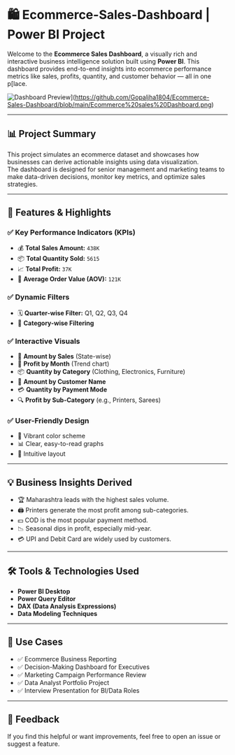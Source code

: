 # 🛍️ Ecommerce-Sales-Dashboard | Power BI Project

Welcome to the **Ecommerce Sales Dashboard**, a visually rich and interactive business intelligence solution built using **Power BI**. This dashboard provides end-to-end insights into ecommerce performance metrics like sales, profits, quantity, and customer behavior — all in one p[lace.

![Dashboard Preview](./99814534-947a-4380-b934-ecd2bd5169f8.png)](https://github.com/Gopaljha1804/Ecommerce-Sales-Dashboard/blob/main/Ecommerce%20sales%20Dashboard.png)

---

## 📊 Project Summary

This project simulates an ecommerce dataset and showcases how businesses can derive actionable insights using data visualization.  
The dashboard is designed for senior management and marketing teams to make data-driven decisions, monitor key metrics, and optimize sales strategies.

---

## 🚀 Features & Highlights

### ✅ Key Performance Indicators (KPIs)
- 💰 **Total Sales Amount:** `438K`  
- 📦 **Total Quantity Sold:** `5615`  
- 📈 **Total Profit:** `37K`  
- 🧮 **Average Order Value (AOV):** `121K`

### ✅ Dynamic Filters
- 🗓️ **Quarter-wise Filter:** Q1, Q2, Q3, Q4  
- 📁 **Category-wise Filtering**

### ✅ Interactive Visuals
- 📍 **Amount by Sales** (State-wise)  
- 📅 **Profit by Month** (Trend chart)  
- 📦 **Quantity by Category** (Clothing, Electronics, Furniture)  
- 👤 **Amount by Customer Name**  
- 💳 **Quantity by Payment Mode**  
- 🔍 **Profit by Sub-Category** (e.g., Printers, Sarees)

### ✅ User-Friendly Design
- 🌈 Vibrant color scheme  
- 📊 Clear, easy-to-read graphs  
- 🧭 Intuitive layout

---

## 💡 Business Insights Derived

- 🏆 Maharashtra leads with the highest sales volume.
- 🖨️ Printers generate the most profit among sub-categories.
- 💵 COD is the most popular payment method.
- 📉 Seasonal dips in profit, especially mid-year.
- 💳 UPI and Debit Card are widely used by customers.

---

## 🛠 Tools & Technologies Used

- **Power BI Desktop**
- **Power Query Editor**
- **DAX (Data Analysis Expressions)**
- **Data Modeling Techniques**

---

## 📌 Use Cases

- ✅ Ecommerce Business Reporting  
- ✅ Decision-Making Dashboard for Executives  
- ✅ Marketing Campaign Performance Review  
- ✅ Data Analyst Portfolio Project  
- ✅ Interview Presentation for BI/Data Roles  

---
## 💬 Feedback
If you find this helpful or want improvements, feel free to open an issue or suggest a feature.


